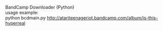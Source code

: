 BandCamp Downloader (Python)  
usage example:  
python bcdmain.py http://atariteenageriot.bandcamp.com/album/is-this-hyperreal
